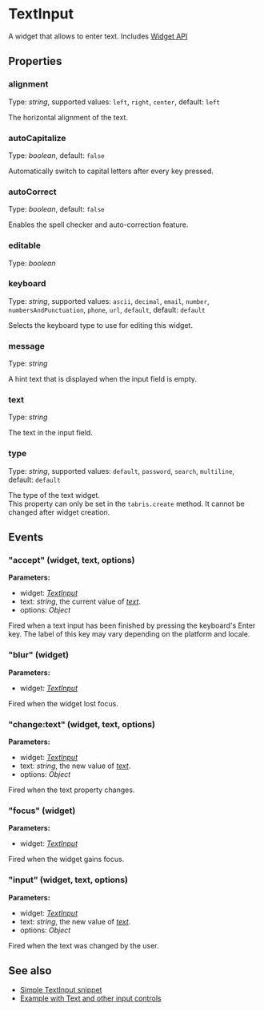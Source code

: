 ---
---
# TextInput

A widget that allows to enter text.
Includes [Widget API](Widget.md)

## Properties

### alignment
Type: *string*, supported values: `left`, `right`, `center`, default: `left`

The horizontal alignment of the text.
### autoCapitalize

Type: *boolean*, default: `false`

Automatically switch to capital letters after every key pressed.
### autoCorrect

Type: *boolean*, default: `false`

Enables the spell checker and auto-correction feature.
### editable

Type: *boolean*

### keyboard

Type: *string*, supported values: `ascii`, `decimal`, `email`, `number`, `numbersAndPunctuation`, `phone`, `url`, `default`, default: `default`

Selects the keyboard type to use for editing this widget.
### message

Type: *string*

A hint text that is displayed when the input field is empty.
### text

Type: *string*

The text in the input field.
### type

Type: *string*, supported values: `default`, `password`, `search`, `multiline`, default: `default`

The type of the text widget.<br/>This property can only be set in the `tabris.create` method. It cannot be changed after widget creation.

## Events

### "accept" (widget, text, options)

**Parameters:**

- widget: *[TextInput](TextInput.md)*
- text: *string*, the current value of *[text](#text)*.
- options: *Object*

Fired when a text input has been finished by pressing the keyboard's Enter key. The label of this key may vary depending on the platform and locale.

### "blur" (widget)

**Parameters:**

- widget: *[TextInput](TextInput.md)*

Fired when the widget lost focus.

### "change:text" (widget, text, options)

**Parameters:**

- widget: *[TextInput](TextInput.md)*
- text: *string*, the new value of *[text](#text)*.
- options: *Object*

Fired when the text property changes.

### "focus" (widget)

**Parameters:**

- widget: *[TextInput](TextInput.md)*

Fired when the widget gains focus.

### "input" (widget, text, options)

**Parameters:**

- widget: *[TextInput](TextInput.md)*
- text: *string*, the new value of *[text](#text)*.
- options: *Object*

Fired when the text was changed by the user.


## See also

- [Simple TextInput snippet](https://github.com/eclipsesource/tabris-js/blob/v1.1.0/snippets/textinput/textinput.js)
- [Example with Text and other input controls](https://github.com/eclipsesource/tabris-js/blob/v1.1.0/examples/input/input.js)
